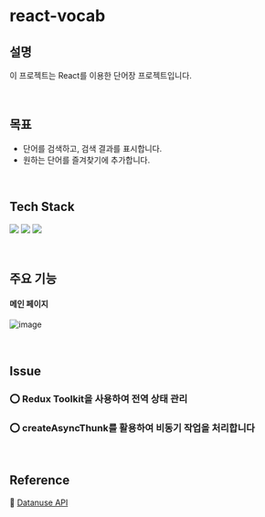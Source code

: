 # react-vocab

## 설명

이 프로젝트는 React를 이용한 단어장 프로젝트입니다.

&nbsp;

## 목표

- 단어를 검색하고, 검색 결과를 표시합니다.
- 원하는 단어를 즐겨찾기에 추가합니다.

&nbsp;

## Tech Stack

<img src="https://img.shields.io/badge/React-61DAFB?style=for-the-badge&logo=React&logoColor=white">
<img src="https://img.shields.io/badge/redux ToolKit-764ABC?style=for-the-badge&logo=redux&logoColor=white">
<img src="https://img.shields.io/badge/Tailwind CSS-06B6D4?style=for-the-badge&logo=Tailwind CSS&logoColor=white">

&nbsp;

## 주요 기능

#### 메인 페이지

![image](https://github.com/kmseunh/react-vocab/assets/105186724/bc14d734-cb11-45de-84da-6791894cd40a)

&nbsp;

## Issue

### ⭕️ Redux Toolkit을 사용하여 전역 상태 관리

### ⭕️ createAsyncThunk를 활용하여 비동기 작업을 처리합니다

&nbsp;

## Reference

📜 [Datanuse API](https://www.datamuse.com/api/)

